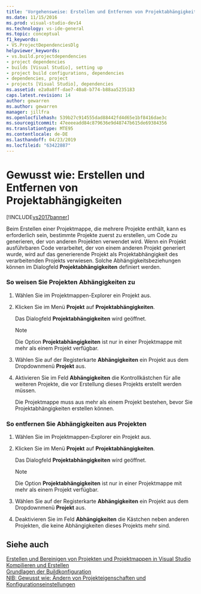 ```yaml
---
title: 'Vorgehensweise: Erstellen und Entfernen von Projektabhängigkeiten | Microsoft-Dokumentation'
ms.date: 11/15/2016
ms.prod: visual-studio-dev14
ms.technology: vs-ide-general
ms.topic: conceptual
f1_keywords:
- VS.ProjectDependenciesDlg
helpviewer_keywords:
- vs.build.projectdependencies
- project dependencies
- builds [Visual Studio], setting up
- project build configurations, dependencies
- dependencies, project
- projects [Visual Studio], dependencies
ms.assetid: e2a0a8ff-dae7-40a8-b774-b88aa5235183
caps.latest.revision: 14
author: gewarren
ms.author: gewarren
manager: jillfra
ms.openlocfilehash: 539b27c914555dad88442fd4d65e1bf8416dae3c
ms.sourcegitcommit: 47eeeeadd84c879636e9d48747b615de69384356
ms.translationtype: MTE95
ms.contentlocale: de-DE
ms.lasthandoff: 04/23/2019
ms.locfileid: "63422887"
---
```

# <a name="how-to-create-and-remove-project-dependencies"></a>Gewusst wie: Erstellen und Entfernen von Projektabhängigkeiten
[!INCLUDE[vs2017banner](../includes/vs2017banner.md)]

Beim Erstellen einer Projektmappe, die mehrere Projekte enthält, kann es erforderlich sein, bestimmte Projekte zuerst zu erstellen, um Code zu generieren, der von anderen Projekten verwendet wird. Wenn ein Projekt ausführbaren Code verarbeitet, der von einem anderen Projekt generiert wurde, wird auf das generierende Projekt als Projektabhängigkeit des verarbeitenden Projekts verwiesen. Solche Abhängigkeitsbeziehungen können im Dialogfeld **Projektabhängigkeiten** definiert werden.  
  
### <a name="to-assign-dependencies-to-projects"></a>So weisen Sie Projekten Abhängigkeiten zu  
  
1. Wählen Sie im Projektmappen-Explorer ein Projekt aus.  
  
2. Klicken Sie im Menü **Projekt** auf **Projektabhängigkeiten**.  
  
    Das Dialogfeld **Projektabhängigkeiten** wird geöffnet.  
  
   > [!NOTE]
   > Die Option **Projektabhängigkeiten** ist nur in einer Projektmappe mit mehr als einem Projekt verfügbar.  
  
3. Wählen Sie auf der Registerkarte **Abhängigkeiten** ein Projekt aus dem Dropdownmenü **Projekt** aus.  
  
4. Aktivieren Sie im Feld **Abhängigkeiten** die Kontrollkästchen für alle weiteren Projekte, die vor Erstellung dieses Projekts erstellt werden müssen.  
  
   Die Projektmappe muss aus mehr als einem Projekt bestehen, bevor Sie Projektabhängigkeiten erstellen können.  
  
### <a name="to-remove-dependencies-from-projects"></a>So entfernen Sie Abhängigkeiten aus Projekten  
  
1. Wählen Sie im Projektmappen-Explorer ein Projekt aus.  
  
2. Klicken Sie im Menü **Projekt** auf **Projektabhängigkeiten**.  
  
     Das Dialogfeld **Projektabhängigkeiten** wird geöffnet.  
  
    > [!NOTE]
    > Die Option **Projektabhängigkeiten** ist nur in einer Projektmappe mit mehr als einem Projekt verfügbar.  
  
3. Wählen Sie auf der Registerkarte **Abhängigkeiten** ein Projekt aus dem Dropdownmenü **Projekt** aus.  
  
4. Deaktivieren Sie im Feld **Abhängigkeiten** die Kästchen neben anderen Projekten, die keine Abhängigkeiten dieses Projekts mehr sind.  
  
## <a name="see-also"></a>Siehe auch  
 [Erstellen und Bereinigen von Projekten und Projektmappen in Visual Studio](../ide/building-and-cleaning-projects-and-solutions-in-visual-studio.md)   
 [Kompilieren und Erstellen](../ide/compiling-and-building-in-visual-studio.md)   
 [Grundlagen der Buildkonfiguration](../ide/understanding-build-configurations.md)   
 [NIB: Gewusst wie: Ändern von Projekteigenschaften und Konfigurationseinstellungen](http://msdn.microsoft.com/e7184bc5-2f2b-4b4f-aa9a-3ecfcbc48b67)
